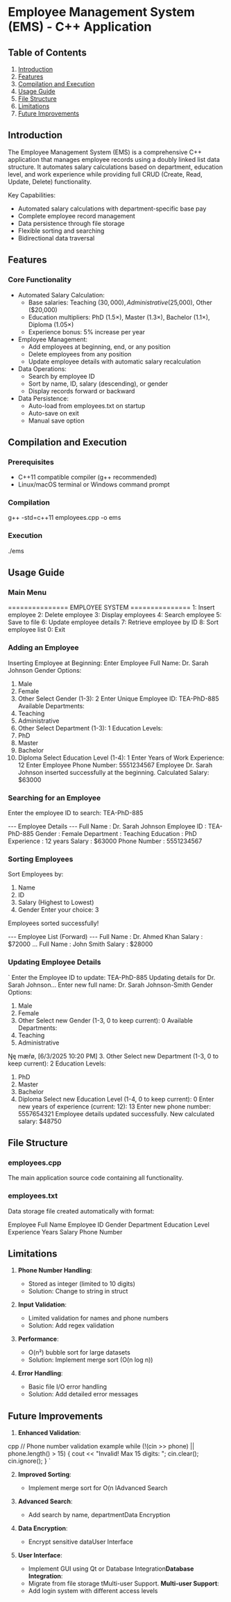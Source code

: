 
# Employee Management System (EMS) - C++ Application 
 
## Table of Contents 
1. [Introduction](#introduction) 
2. [Features](#features) 
3. [Compilation and Execution](#compilation-and-execution) 
4. [Usage Guide](#usage-guide) 
5. [File Structure](#file-structure) 
6. [Limitations](#limitations) 
7. [Future Improvements](#future-improvements) 
 
## Introduction 
 
The Employee Management System (EMS) is a comprehensive C++ application that manages employee records using a doubly linked list data structure. It automates salary calculations based on department, education level, and work experience while providing full CRUD (Create, Read, Update, Delete) functionality. 
 
Key Capabilities: 
- Automated salary calculations with department-specific base pay 
- Complete employee record management 
- Data persistence through file storage 
- Flexible sorting and searching 
- Bidirectional data traversal 
 
## Features 
 
### Core Functionality 
- Automated Salary Calculation: 
  - Base salaries: Teaching ($30,000), Administrative ($25,000), Other ($20,000) 
  - Education multipliers: PhD (1.5×), Master (1.3×), Bachelor (1.1×), Diploma (1.05×) 
  - Experience bonus: 5% increase per year 
- Employee Management: 
  - Add employees at beginning, end, or any position 
  - Delete employees from any position 
  - Update employee details with automatic salary recalculation 
- Data Operations: 
  - Search by employee ID 
  - Sort by name, ID, salary (descending), or gender 
  - Display records forward or backward 
- Data Persistence: 
  - Auto-load from employees.txt on startup 
  - Auto-save on exit 
  - Manual save option 
 
## Compilation and Execution 
 
### Prerequisites 
- C++11 compatible compiler (g++ recommended) 
- Linux/macOS terminal or Windows command prompt 
 
### Compilation 
g++ -std=c++11 employees.cpp -o ems 
 
 
### Execution 
./ems 
 
 
## Usage Guide 
 
### Main Menu 
=============== EMPLOYEE SYSTEM =============== 
1: Insert employee 
2: Delete employee 
3: Display employees 
4: Search employee 
5: Save to file 
6: Update employee details 
7: Retrieve employee by ID 
8: Sort employee list 
0: Exit 
 
 
### Adding an Employee 
Inserting Employee at Beginning: 
  Enter Employee Full Name: Dr. Sarah Johnson 
  Gender Options: 
  1. Male 
  2. Female 
  3. Other 
  Select Gender (1-3): 2 
  Enter Unique Employee ID: TEA-PhD-885 
  Available Departments: 
  1. Teaching 
  2. Administrative 
  3. Other 
  Select Department (1-3): 1 
  Education Levels: 
  1. PhD 
  2. Master 
  3. Bachelor 
  4. Diploma 
  Select Education Level (1-4): 1 
  Enter Years of Work Experience: 12 
  Enter Employee Phone Number: 5551234567 
Employee Dr. Sarah Johnson inserted successfully at the beginning. 
Calculated Salary: $63000 
 
 
### Searching for an Employee 
Enter the employee ID to search: TEA-PhD-885 
 
--- Employee Details --- 
Full Name     : Dr. Sarah Johnson 
Employee ID   : TEA-PhD-885 
Gender        : Female 
Department    : Teaching 
Education     : PhD 
Experience    : 12 years 
Salary        : $63000 
Phone Number  : 5551234567 
 
 
### Sorting Employees 
Sort Employees by: 
1. Name 
2. ID 
3. Salary (Highest to Lowest) 
4. Gender 
Enter your choice: 3 
 
Employees sorted successfully! 
 
--- Employee List (Forward) --- 
Full Name     : Dr. Ahmed Khan 
Salary        : $72000 
... 
Full Name     : John Smith 
Salary        : $28000 
 
 
### Updating Employee Details 
` 
Enter the Employee ID to update: TEA-PhD-885 
Updating details for Dr. Sarah Johnson... 
  Enter new full name: Dr. Sarah Johnson-Smith 
  Gender Options: 
  1. Male 
  2. Female 
  3. Other 
  Select new Gender (1-3, 0 to keep current): 0 
  Available Departments: 
  1. Teaching 
  2. Administrative

Ŋę mæřø, [6/3/2025 10:20 PM]
3. Other 
  Select new Department (1-3, 0 to keep current): 2 
  Education Levels: 
  1. PhD 
  2. Master 
  3. Bachelor 
  4. Diploma 
  Select new Education Level (1-4, 0 to keep current): 0 
  Enter new years of experience (current: 12): 13 
  Enter new phone number: 5557654321 
Employee details updated successfully. 
New calculated salary: $48750 
 
## File Structure 
 
### employees.cpp 
The main application source code containing all functionality. 
 
### employees.txt 
Data storage file created automatically with format: 
 
Employee Full Name 
Employee ID 
Gender 
Department 
Education Level 
Experience Years 
Salary 
Phone Number 
 
## Limitations 
 
1. **Phone Number Handling**: 
   - Stored as integer (limited to 10 digits) 
   - Solution: Change to string in struct 
 
2. **Input Validation**: 
   - Limited validation for names and phone numbers 
   - Solution: Add regex validation 
 
3. **Performance**: 
   - O(n²) bubble sort for large datasets 
   - Solution: Implement merge sort (O(n log n)) 
 
4. **Error Handling**: 
   - Basic file I/O error handling 
   - Solution: Add detailed error messages 
 
## Future Improvements 
 
1. **Enhanced Validation**: 
   
cpp 
   // Phone number validation example 
   while (!(cin >> phone) || phone.length() > 15) { 
       cout << "Invalid! Max 15 digits: "; 
       cin.clear(); 
       cin.ignore(); 
   } 
   ` 
 
2. **Improved Sorting**: 
   - Implement merge sort for O(n lAdvanced Search 
3. **Advanced Search**: 
   - Add search by name, departmentData Encryption 
4. **Data Encryption**: 
   - Encrypt sensitive dataUser Interface
 
5. **User Interface**: 
   - Implement GUI using Qt or Database Integration**Database Integration**: 
   - Migrate from file storage tMulti-user Support. **Multi-user Support**: 
   - Add login system with different access levels